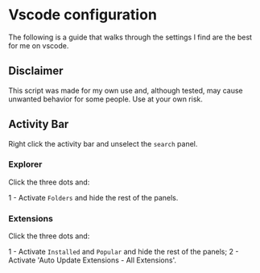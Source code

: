 # Vscode configuration

The following is a guide that walks through the settings I find are the best for me on vscode.

## Disclaimer

This script was made for my own use and, although tested, may cause unwanted behavior for some people. Use at your own risk.

## Activity Bar

Right click the activity bar and unselect the `search` panel.

### Explorer

Click the three dots and:

1 - Activate `Folders` and hide the rest of the panels.

### Extensions

Click the three dots and:

1 - Activate `Installed` and `Popular` and hide the rest of the panels;
2 - Activate 'Auto Update Extensions - All Extensions'.